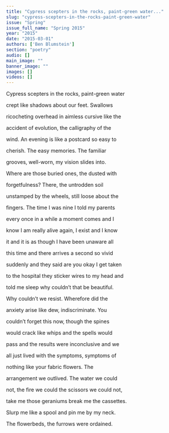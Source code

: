 ```yaml
---
title: "Cypress scepters in the rocks, paint-green water..."
slug: "cypress-scepters-in-the-rocks-paint-green-water"
issue: "Spring"
issue_full_name: "Spring 2015"
year: "2015"
date: "2015-03-01"
authors: ['Ben Blumstein']
section: "poetry"
audio: []
main_image: ""
banner_image: ""
images: []
videos: []
---
```

Cypress scepters in the rocks, paint-green water 

 crept like shadows about our feet. Swallows 

 ricocheting overhead in aimless cursive like the 

 accident of evolution, the calligraphy of the 

 wind. An evening is like a postcard so easy to 

 cherish. The easy memories. The familiar 

 grooves, well-worn, my vision slides into. 

 Where are those buried ones, the dusted with 

 forgetfulness? There, the untrodden soil 

 unstamped by the wheels, still loose about the 

 fingers. The time I was nine I told my parents 

 every once in a while a moment comes and I 

 know I am really alive again, I exist and I know 

 it and it is as though I have been unaware all 

 this time and there arrives a second so vivid 

 suddenly and they said are you okay I get taken 

 to the hospital they sticker wires to my head and 

 told me sleep why couldn’t that be beautiful. 

 Why couldn’t we resist. Wherefore did the 

 anxiety arise like dew, indiscriminate. You 

 couldn’t forget this now, though the spines 

 would crack like whips and the spells would 

 pass and the results were inconclusive and we 

 all just lived with the symptoms, symptoms of 

 nothing like your fabric flowers. The 

 arrangement we outlived. The water we could 

 not, the fire we could the scissors we could not, 

 take me those geraniums break me the cassettes. 

 Slurp me like a spool and pin me by my neck. 

 The flowerbeds, the furrows were ordained. 

